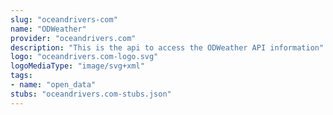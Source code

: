 ```yaml
---
slug: "oceandrivers-com"
name: "ODWeather"
provider: "oceandrivers.com"
description: "This is the api to access the ODWeather API information"
logo: "oceandrivers.com-logo.svg"
logoMediaType: "image/svg+xml"
tags:
- name: "open_data"
stubs: "oceandrivers.com-stubs.json"
---
```

